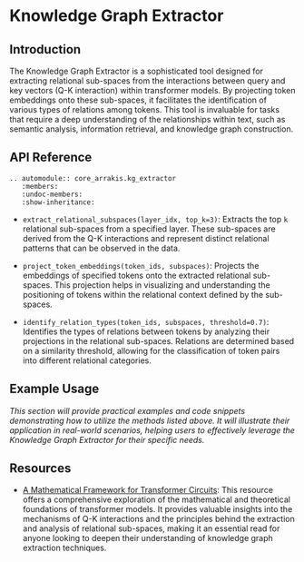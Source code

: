 # Knowledge Graph Extractor

## Introduction

The Knowledge Graph Extractor is a sophisticated tool designed for extracting relational sub-spaces from the interactions between query and key vectors (Q-K interaction) within transformer models. By projecting token embeddings onto these sub-spaces, it facilitates the identification of various types of relations among tokens. This tool is invaluable for tasks that require a deep understanding of the relationships within text, such as semantic analysis, information retrieval, and knowledge graph construction.

## API Reference

```{eval-rst}  
.. automodule:: core_arrakis.kg_extractor
   :members:
   :undoc-members:
   :show-inheritance:
```

- `extract_relational_subspaces(layer_idx, top_k=3)`: Extracts the top `k` relational sub-spaces from a specified layer. These sub-spaces are derived from the Q-K interactions and represent distinct relational patterns that can be observed in the data.

- `project_token_embeddings(token_ids, subspaces)`: Projects the embeddings of specified tokens onto the extracted relational sub-spaces. This projection helps in visualizing and understanding the positioning of tokens within the relational context defined by the sub-spaces.

- `identify_relation_types(token_ids, subspaces, threshold=0.7)`: Identifies the types of relations between tokens by analyzing their projections in the relational sub-spaces. Relations are determined based on a similarity threshold, allowing for the classification of token pairs into different relational categories.

## Example Usage

*This section will provide practical examples and code snippets demonstrating how to utilize the methods listed above. It will illustrate their application in real-world scenarios, helping users to effectively leverage the Knowledge Graph Extractor for their specific needs.*

## Resources

- [A Mathematical Framework for Transformer Circuits](https://transformer-circuits.pub/2021/framework/index.html): This resource offers a comprehensive exploration of the mathematical and theoretical foundations of transformer models. It provides valuable insights into the mechanisms of Q-K interactions and the principles behind the extraction and analysis of relational sub-spaces, making it an essential read for anyone looking to deepen their understanding of knowledge graph extraction techniques.